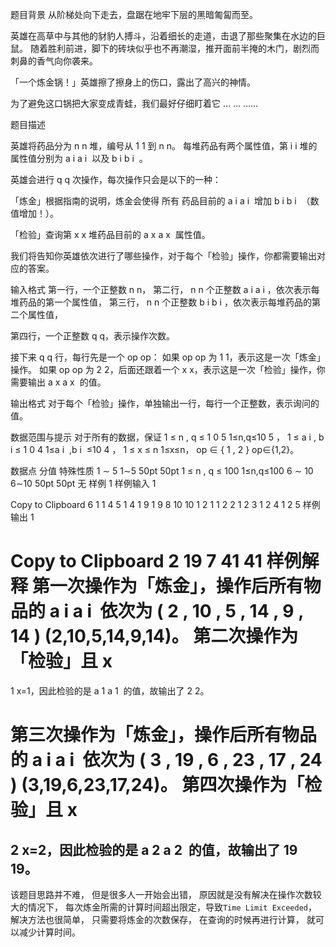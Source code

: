 题目背景
从阶梯处向下走去，盘踞在地牢下层的黑暗匍匐而至。

英雄在高草中与其他的豺豹人搏斗，沿着细长的走道，击退了那些聚集在水边的巨鼠。
随着胜利前进，脚下的砖块似乎也不再潮湿，推开面前半掩的木门，剧烈而刺鼻的香气向你袭来。

「一个炼金锅！」英雄擦了擦身上的伤口，露出了高兴的神情。

为了避免这口锅把大家变成青蛙，我们最好仔细盯着它
…
…
……

题目描述

英雄将药品分为
n
n 堆，编号从
1
1 到
n
n。
每堆药品有两个属性值，第
i
i 堆的属性值分别为
a
i
a
i
​
以及
b
i
b
i
​
。

英雄会进行
q
q 次操作，每次操作只会是以下的一种：

「炼金」根据指南的说明，炼金会使得 所有 药品目前的
a
i
a
i
​
增加
b
i
b
i
​
（数值增加！）。

「检验」查询第
x
x 堆药品目前的
a
x
a
x
​
属性值。

我们将告知你英雄依次进行了哪些操作，对于每个「检验」操作，你都需要输出对应的答案。


输入格式
第一行，一个正整数
n
n，
第二行，
n
n 个正整数
a
i
a
i
​
，依次表示每堆药品的第一个属性值，
第三行，
n
n 个正整数
b
i
b
i
​
，依次表示每堆药品的第二个属性值，

第四行，一个正整数
q
q，表示操作次数。

接下来
q
q 行，每行先是一个
op
op：
如果
op
op 为
1
1，表示这是一次「炼金」操作。
如果
op
op 为
2
2，后面还跟着一个
x
x，表示这是一次「检验」操作，你需要输出
a
x
a
x
​
的值。

输出格式
对于每个「检验」操作，单独输出一行，每行一个正整数，表示询问的值。

数据范围与提示
对于所有的数据，保证
1
≤
n
,
q
≤
1
0
5
1≤n,q≤10
5
，
1
≤
a
i
,
b
i
≤
1
0
4
1≤a
i
​
,b
i
​
≤10
4
，
1
≤
x
≤
n
1≤x≤n，
op
∈
{
1
,
2
}
op∈{1,2}。

数据点	分值	特殊性质
1
∼
5
1∼5
50pt
50pt
1
≤
n
,
q
≤
100
1≤n,q≤100
6
∼
10
6∼10
50pt
50pt	无
样例 1
样例输入 1

Copy to Clipboard
6
1 1 4 5 1 4
1 9 1 9 8 10
10
1
2 1
1
2 2
1
2 3
1
2 4
1
2 5
样例输出 1

Copy to Clipboard
2
19
7
41
41
样例解释
第一次操作为「炼金」，操作后所有物品的
a
i
a
i
​
依次为
(
2
,
10
,
5
,
14
,
9
,
14
)
(2,10,5,14,9,14)。
第二次操作为「检验」且
x
=
1
x=1，因此检验的是
a
1
a
1
​
的值，故输出了
2
2。

第三次操作为「炼金」，操作后所有物品的
a
i
a
i
​
依次为
(
3
,
19
,
6
,
23
,
17
,
24
)
(3,19,6,23,17,24)。
第四次操作为「检验」且
x
=
2
x=2，因此检验的是
a
2
a
2
​
的值，故输出了
19
19。
---
该题目思路并不难，
但是很多人一开始会出错，
原因就是没有解决在操作次数较大的情况下，
每次炼金所需的计算时间超出限定，导致`Time Limit Exceeded`，
解决方法也很简单，
只需要将炼金的次数保存，
在查询的时候再进行计算，
就可以减少计算时间。